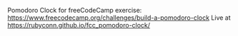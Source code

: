 Pomodoro Clock for freeCodeCamp exercise: https://www.freecodecamp.org/challenges/build-a-pomodoro-clock
Live at https://rubyconn.github.io/fcc_pomodoro-clock/
